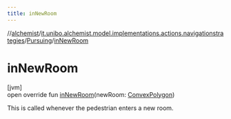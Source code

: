 ```yaml
---
title: inNewRoom
---
```

//[alchemist](../../../index.html)/[it.unibo.alchemist.model.implementations.actions.navigationstrategies](../index.html)/[Pursuing](index.html)/[inNewRoom](in-new-room.html)



# inNewRoom



[jvm]\
open override fun [inNewRoom](in-new-room.html)(newRoom: [ConvexPolygon](../../it.unibo.alchemist.model.interfaces.geometry.euclidean2d/-convex-polygon/index.html))



This is called whenever the pedestrian enters a new room.




